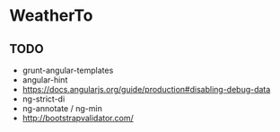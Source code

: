 # WeatherTo



## TODO

* grunt-angular-templates
* angular-hint
* https://docs.angularjs.org/guide/production#disabling-debug-data
* ng-strict-di
* ng-annotate / ng-min
* http://bootstrapvalidator.com/


